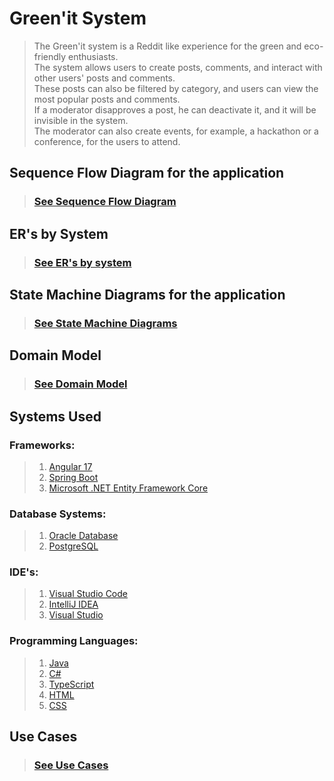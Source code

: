 # Green'it System

>The Green'it system is a Reddit like experience for the green and eco-friendly enthusiasts.  
> The system allows users to create posts, comments, and interact with other users' posts and comments.  
> These posts can also be filtered by category, and users can view the most popular posts and comments.  
> If a moderator disapproves a post, he can deactivate it, and it will be invisible in the system.  
> The moderator can also create events, for example, a hackathon or a conference, for the users to attend.

## Sequence Flow Diagram for the application

>### [See Sequence Flow Diagram](Global%20Artifacts/SequenceFlow/SequenceFlow.md)

## ER's by System

>### [See ER's by system](Global%20Artifacts/ERs/ERs.md)

## State Machine Diagrams for the application

>### [See State Machine Diagrams](Global%20Artifacts/SMDs/SMDs.md)

## Domain Model

>### [See Domain Model](Global%20Artifacts/DomainModel/DomainModel.md)

## Systems Used

### Frameworks:
>1. [Angular 17](https://v17.angular.io/docs)
>2. [Spring Boot](https://spring.io/projects/spring-boot)
>3. [Microsoft .NET Entity Framework Core](https://docs.microsoft.com/en-us/ef/core/)

### Database Systems:
>1. [Oracle Database](https://www.oracle.com/database/)
>2. [PostgreSQL](https://www.postgresql.org/)

### IDE's:
>1. [Visual Studio Code](https://code.visualstudio.com/)
>2. [IntelliJ IDEA](https://www.jetbrains.com/idea/)
>3. [Visual Studio](https://visualstudio.microsoft.com/visual-cpp-build-tools/)

### Programming Languages:
>1. [Java](https://www.java.com/en/)
>2. [C#](https://docs.microsoft.com/en-us/dotnet/csharp/)
>3. [TypeScript](https://www.typescriptlang.org/)
>4. [HTML](https://developer.mozilla.org/en-US/docs/Web/HTML)
>5. [CSS](https://developer.mozilla.org/en-US/docs/Web/CSS)

## Use Cases

>### [See Use Cases](Use%20Cases/README.md)